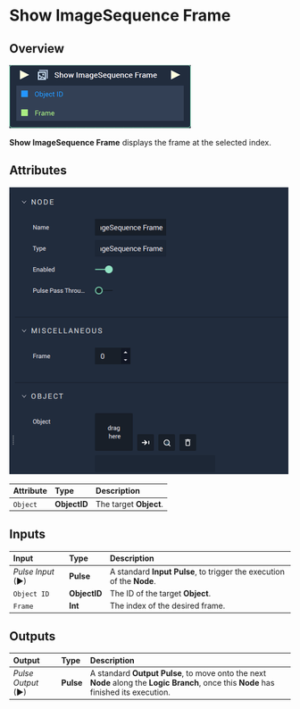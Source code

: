 # Show ImageSequence Frame

## Overview

![The Show ImageSequence Frame Node.](../../../.gitbook/assets/node-show-imagesequence-frame.png)

**Show ImageSequence Frame** displays the frame at the selected index.

## Attributes

![The Show ImageSequence Frame Node Attributes.](../../../.gitbook/assets/node-show-imagesequence-frame-attr.png)

| Attribute | Type | Description |
| :--- | :--- | :--- |
| `Object` | **ObjectID** | The target **Object**. |

## Inputs

| Input | Type | Description |
| :--- | :--- | :--- |
| _Pulse Input_ \(►\) | **Pulse** | A standard **Input Pulse**, to trigger the execution of the **Node**. |
| `Object ID` | **ObjectID** | The ID of the target **Object**. |
| `Frame` | **Int** | The index of the desired frame. |

## Outputs

| Output | Type | Description |
| :--- | :--- | :--- |
| _Pulse Output_ \(►\) | **Pulse** | A standard **Output Pulse**, to move onto the next **Node** along the **Logic Branch**, once this **Node** has finished its execution. |

